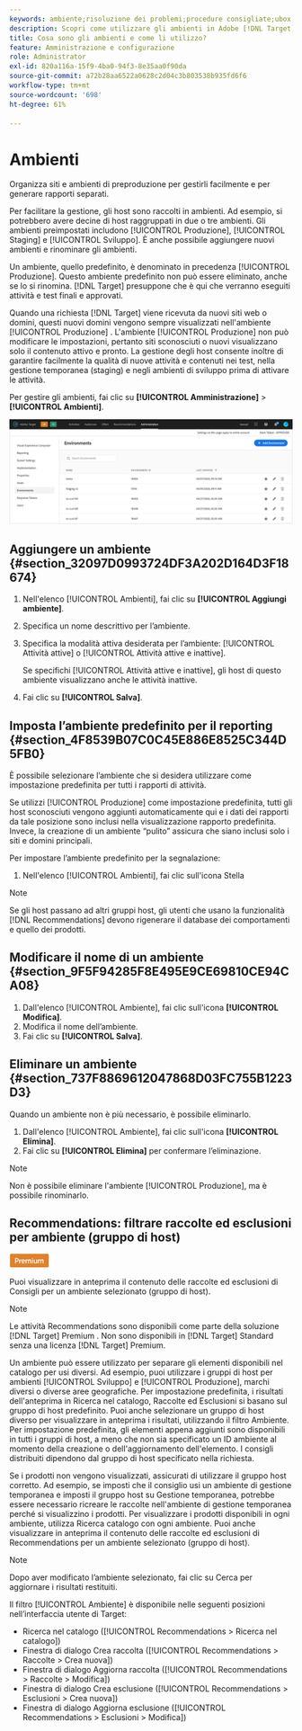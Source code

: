 ```yaml
---
keywords: ambiente;risoluzione dei problemi;procedure consigliate;ubox;reindirizzamenti;reindirizzamento;whitelist;blacklist;inserii nell'elenco Bloccati;inserire nell'elenco Consentiti
description: Scopri come utilizzare gli ambienti in Adobe [!DNL Target] per organizzare i siti e gli ambienti di pre-produzione in modo da semplificare la gestione e la generazione di rapporti separati.
title: Cosa sono gli ambienti e come li utilizzo?
feature: Amministrazione e configurazione
role: Administrator
exl-id: 820a116a-15f9-4ba0-94f3-8e35aa0f90da
source-git-commit: a72b28aa6522a0628c2d04c3b803538b935fd6f6
workflow-type: tm+mt
source-wordcount: '698'
ht-degree: 61%

---
```


# Ambienti

Organizza siti e ambienti di preproduzione per gestirli facilmente e per generare rapporti separati.

Per facilitare la gestione, gli host sono raccolti in ambienti. Ad esempio, si potrebbero avere decine di host raggruppati in due o tre ambienti. Gli ambienti preimpostati includono [!UICONTROL Produzione], [!UICONTROL Staging] e [!UICONTROL Sviluppo]. È anche possibile aggiungere nuovi ambienti e rinominare gli ambienti.

Un ambiente, quello predefinito, è denominato in precedenza [!UICONTROL Produzione]. Questo ambiente predefinito non può essere eliminato, anche se lo si rinomina. [!DNL Target] presuppone che è qui che verranno eseguiti attività e test finali e approvati.

Quando una richiesta [!DNL Target] viene ricevuta da nuovi siti web o domini, questi nuovi domini vengono sempre visualizzati nell&#39;ambiente [!UICONTROL Produzione] . L&#39;ambiente [!UICONTROL Produzione] non può modificare le impostazioni, pertanto siti sconosciuti o nuovi visualizzano solo il contenuto attivo e pronto. La gestione degli host consente inoltre di garantire facilmente la qualità di nuove attività e contenuti nei test, nella gestione temporanea (staging) e negli ambienti di sviluppo prima di attivare le attività.

Per gestire gli ambienti, fai clic su **[!UICONTROL Amministrazione]** > **[!UICONTROL Ambienti]**.

![Elenco ambienti](/help/administrating-target/assets/environments.png)

## Aggiungere un ambiente {#section_32097D0993724DF3A202D164D3F18674}

1. Nell&#39;elenco [!UICONTROL Ambienti], fai clic su **[!UICONTROL Aggiungi ambiente]**.
1. Specifica un nome descrittivo per l’ambiente.
1. Specifica la modalità attiva desiderata per l’ambiente: [!UICONTROL Attività attive] o [!UICONTROL Attività attive e inattive].

   Se specifichi [!UICONTROL Attività attive e inattive], gli host di questo ambiente visualizzano anche le attività inattive.

1. Fai clic su **[!UICONTROL Salva]**.

## Imposta l’ambiente predefinito per il reporting {#section_4F8539B07C0C45E886E8525C344D5FB0}

È possibile selezionare l’ambiente che si desidera utilizzare come impostazione predefinita per tutti i rapporti di attività.

Se utilizzi [!UICONTROL Produzione] come impostazione predefinita, tutti gli host sconosciuti vengono aggiunti automaticamente qui e i dati dei rapporti da tale posizione sono inclusi nella visualizzazione rapporto predefinita. Invece, la creazione di un ambiente “pulito” assicura che siano inclusi solo i siti e domini principali.

Per impostare l’ambiente predefinito per la segnalazione:

1. Nell&#39;elenco [!UICONTROL Ambienti], fai clic sull&#39;icona Stella

>[!NOTE]
>
>Se gli host passano ad altri gruppi host, gli utenti che usano la funzionalità [!DNL Recommendations] devono rigenerare il database dei comportamenti e quello dei prodotti.

## Modificare il nome di un ambiente {#section_9F5F94285F8E495E9CE69810CE94CA08}

1. Dall&#39;elenco [!UICONTROL Ambiente], fai clic sull&#39;icona **[!UICONTROL Modifica]**.
1. Modifica il nome dell’ambiente.
1. Fai clic su **[!UICONTROL Salva]**.

## Eliminare un ambiente {#section_737F8869612047868D03FC755B1223D3}

Quando un ambiente non è più necessario, è possibile eliminarlo.

1. Dall&#39;elenco [!UICONTROL Ambiente], fai clic sull&#39;icona **[!UICONTROL Elimina]**.
1. Fai clic su **[!UICONTROL Elimina]** per confermare l’eliminazione.

>[!NOTE]
>
>Non è possibile eliminare l&#39;ambiente [!UICONTROL Produzione], ma è possibile rinominarlo.

## Recommendations: filtrare raccolte ed esclusioni per ambiente (gruppo di host)

![Badge Premium](/help/assets/premium.png)

Puoi visualizzare in anteprima il contenuto delle raccolte ed esclusioni di Consigli per un ambiente selezionato (gruppo di host).

>[!NOTE]
>
>Le attività Recommendations sono disponibili come parte della soluzione [!DNL Target] Premium . Non sono disponibili in [!DNL Target] Standard senza una licenza [!DNL Target] Premium.

Un ambiente può essere utilizzato per separare gli elementi disponibili nel catalogo per usi diversi. Ad esempio, puoi utilizzare i gruppi di host per ambienti [!UICONTROL Sviluppo] e [!UICONTROL Produzione], marchi diversi o diverse aree geografiche. Per impostazione predefinita, i risultati dell&#39;anteprima in Ricerca nel catalogo, Raccolte ed Esclusioni si basano sul gruppo di host predefinito. Puoi anche selezionare un gruppo di host diverso per visualizzare in anteprima i risultati, utilizzando il filtro Ambiente. Per impostazione predefinita, gli elementi appena aggiunti sono disponibili in tutti i gruppi di host, a meno che non sia specificato un ID ambiente al momento della creazione o dell&#39;aggiornamento dell&#39;elemento. I consigli distribuiti dipendono dal gruppo di host specificato nella richiesta.

Se i prodotti non vengono visualizzati, assicurati di utilizzare il gruppo host corretto. Ad esempio, se imposti che il consiglio usi un ambiente di gestione temporanea e imposti il gruppo host su Gestione temporanea, potrebbe essere necessario ricreare le raccolte nell&#39;ambiente di gestione temporanea perché si visualizzino i prodotti. Per visualizzare i prodotti disponibili in ogni ambiente, utilizza Ricerca catalogo con ogni ambiente. Puoi anche visualizzare in anteprima il contenuto delle raccolte ed esclusioni di Recommendations per un ambiente selezionato (gruppo di host).

>[!NOTE]
>Dopo aver modificato l’ambiente selezionato, fai clic su Cerca per aggiornare i risultati restituiti.

Il filtro [!UICONTROL Ambiente] è disponibile nelle seguenti posizioni nell’interfaccia utente di Target:

* Ricerca nel catalogo ([!UICONTROL Recommendations > Ricerca nel catalogo])
* Finestra di dialogo Crea raccolta ([!UICONTROL Recommendations > Raccolte > Crea nuova])
* Finestra di dialogo Aggiorna raccolta ([!UICONTROL Recommendations > Raccolte > Modifica])
* Finestra di dialogo Crea esclusione ([!UICONTROL Recommendations > Esclusioni > Crea nuova])
* Finestra di dialogo Aggiorna esclusione ([!UICONTROL Recommendations > Esclusioni > Modifica])
